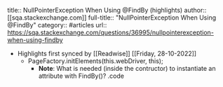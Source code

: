 title:: NullPointerException When Using @FindBy (highlights)
author:: [[sqa.stackexchange.com]]
full-title:: "NullPointerException When Using @FindBy"
category:: #articles
url:: https://sqa.stackexchange.com/questions/36995/nullpointerexception-when-using-findby

- Highlights first synced by [[Readwise]] [[Friday, 28-10-2022]]
	- PageFactory.initElements(this.webDriver, this);
		- **Note**: What is needed (inside the contructor) to instantiate an attribute with FindBy()? .code